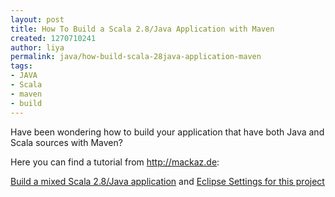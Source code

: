 ```yaml
---
layout: post
title: How To Build a Scala 2.8/Java Application with Maven
created: 1270710241
author: liya
permalink: java/how-build-scala-28java-application-maven
tags:
- JAVA
- Scala
- maven
- build
---
```

<p>Have been wondering how to build your application that have both Java and Scala sources with Maven?</p>
<p>Here you can find a tutorial from <a href="http://mackaz.de">http://mackaz.de</a>: </p>
<p><a href="http://mackaz.de/111">Build a mixed Scala 2.8/Java application</a> and <a href="http://mackaz.de/209">Eclipse Settings for this project</a></p>
